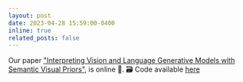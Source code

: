 ```yaml
---
layout: post
date: 2023-04-28 15:59:00-0400
inline: true
related_posts: false
---
```


Our paper <a href="https://arxiv.org/pdf/2304.14986.pdf"> "Interpreting Vision and Language Generative
											Models with Semantic Visual Priors"</a>, is online 🎉. 🗃️ Code available <a href="https://github.com/michelecafagna26/vl-shap">here</a>